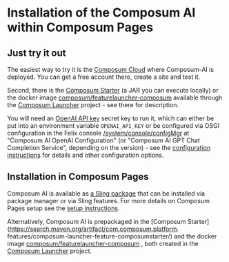 # Installation of the Composum AI within Composum Pages

## Just try it out

The easiest way to try it is the [Composum Cloud](https://cloud.composum.com) where Composum-AI is deployed. You can
get a free account there, create a site and test it.

Second, there is
the [Composum Starter](https://search.maven.org/artifact/com.composum.platform.features/composum-launcher-feature-composumstarter/)
(a JAR you can execute locally) or the docker image
[composum/featurelauncher-composum](https://hub.docker.com/r/composum/featurelauncher-composum)
available through the
[Composum Launcher](https://github.com/ist-dresden/composum-launch) project - see there for description.

You will need an [OpenAI API key](https://platform.openai.com/account/api-keys) secret key to run it, which can
either be put into an environment variable `OPENAI_API_KEY` or be configured via OSGI configuration in the Felix
console [/system/console/configMgr](http://localhost:8080/system/console/configMgr) at "Composum AI OpenAI
Configuration"
(or "Composum AI GPT Chat Completion Service", depending on the version) - see the
[configuration instructions](configuration.md) for details and other configuration options.

## Installation in Composum Pages

Composum AI is available as
[a Sling package](https://central.sonatype.com/artifact/com.composum.ai/composum-ai-integration-composum-package/)
that can be installed via package manager or via Sling features. For more details on Composum Pages setup see the
[setup instructions](https://www.composum.com/home/pages/setup.html).

Alternatively, Composum AI is prepackaged in the
[Composum Starter](https://search.maven.org/artifact/com.composum.platform.
features/composum-launcher-feature-composumstarter/)
and the docker image [composum/featurelauncher-composum](https://hub.docker.com/r/composum/featurelauncher-composum) ,
both created in the [Composum Launcher](https://github.com/ist-dresden/composum-launch) project.
